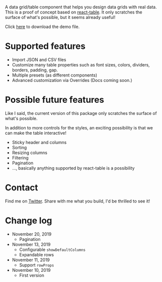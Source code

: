 A data grid/table component that helps you design data grids with real data. This is a proof of concept based on [react-table](https://github.com/tannerlinsley/react-table). It only scratches the surface of what's possible, but it seems already useful!

Click [here](https://github.com/lintonye/tables/raw/master/demos.framerx) to download the demo file.

# Supported features
- Import JSON and CSV files
- Customize many table properties such as font sizes, colors, dividers, borders, padding, gap.
- Multiple presets (as different components)
- Advanced customization via Overrides (Docs coming soon.)

# Possible future features
Like I said, the current version of this package only scratches the surface of what's possible.

In addition to more controls for the styles, an exciting possibility is that we can make the table interactive!

- Sticky header and columns
- Sorting
- Resizing columns
- Filtering
- Pagination
- ..., basically anything supported by react-table is a possibility

# Contact
Find me on [Twitter](https://twitter.com/lintonye). Share with me what you build, I'd be thrilled to see it!

# Change log
- November 20, 2019
  - Pagination
- November 13, 2019
  - Configurable `showDefaultColumns`
  - Expandable rows
- November 11, 2019
  - Support `rowProps`
- November 10, 2019
  - First version

